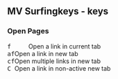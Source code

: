 ## MV Surfingkeys - keys

### Open Pages 

<div><span class="kbd-span"><kbd>f </kbd></span><span class="annotation" style="padding-left: 32px;">Open a link in current tab</span></div>
<div><span class="kbd-span"><kbd>af</kbd></span><span class="annotation">Open a link in new tab</span></div>
<div><span class="kbd-span"><kbd>cf</kbd></span><span class="annotation">Open multiple links in new tab</span></div>
<div><span class="kbd-span"><kbd>C </kbd></span><span class="annotation">Open a link in non-active new tab</span></div>

